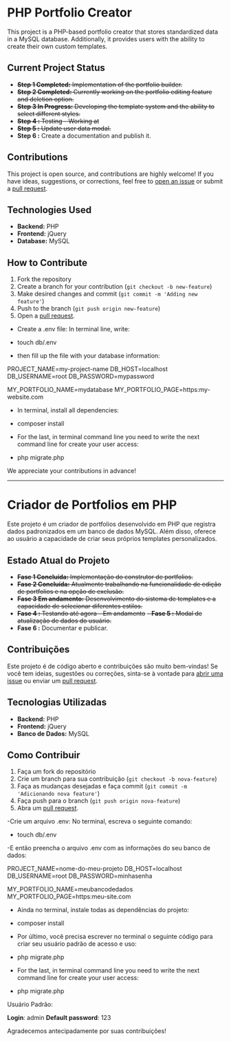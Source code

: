 # PHP Portfolio Creator

This project is a PHP-based portfolio creator that stores standardized data in a MySQL database. Additionally, it provides users with the ability to create their own custom templates.

## Current Project Status

- ~~**Step 1 Completed:** Implementation of the portfolio builder.~~
- ~~**Step 2 Completed:** Currently working on the portfolio editing feature and deletion option.~~
- ~~**Step 3 In Progress:** Developing the template system and the ability to select different styles.~~
- ~~**Step 4 :** Testing - Working at~~
- ~~**Step 5 :** Update user data modal.~~
- **Step 6 :** Create a documentation and publish it.


## Contributions

This project is open source, and contributions are highly welcome! If you have ideas, suggestions, or corrections, feel free to [open an issue](https://github.com/abdalazard/PortfolioCreator/issues/new) or submit a [pull request](https://github.com/abdalazard/PortfolioCreator/compare).

## Technologies Used

- **Backend:** PHP
- **Frontend:** jQuery
- **Database:** MySQL

## How to Contribute

1. Fork the repository
2. Create a branch for your contribution (`git checkout -b new-feature`)
3. Make desired changes and commit (`git commit -m 'Adding new feature'`)
4. Push to the branch (`git push origin new-feature`)
5. Open a [pull request]((https://github.com/abdalazard/PortfolioCreator/compare)).

- Create a .env file:
In terminal line, write:

* touch db/.env

- then fill up the file with your database information:

PROJECT_NAME=my-project-name
DB_HOST=localhost
DB_USERNAME=root
DB_PASSWORD=mypassword

MY_PORTFOLIO_NAME=mydatabase
MY_PORTFOLIO_PAGE=https:my-website.com

- In terminal, install all dependencies:
* composer install

- For the last, in terminal command line you need to write the next command line for create your user access:
* php migrate.php

We appreciate your contributions in advance!


-------------------------------------------------------------------------------------------------------------------------------------------------------------------------------------



# Criador de Portfolios em PHP

Este projeto é um criador de portfolios desenvolvido em PHP que registra dados padronizados em um banco de dados MySQL. Além disso, oferece ao usuário a capacidade de criar seus próprios templates personalizados.

## Estado Atual do Projeto

- ~~**Fase 1 Concluída:** Implementação do construtor de portfolios.~~
- ~~**Fase 2 Concluída:** Atualmente trabalhando na funcionalidade de edição de portfolios e na opção de exclusão.~~
- ~~**Fase 3 Em andamento:** Desenvolvimento do sistema de templates e a capacidade de selecionar diferentes estilos.~~
- ~~**Fase 4 :** Testando até agora - Em andamento~~
~~- **Fase 5 :** Modal de atualização de dados do usuário.~~
- **Fase 6 :** Documentar e publicar.


## Contribuições

Este projeto é de código aberto e contribuições são muito bem-vindas! Se você tem ideias, sugestões ou correções, sinta-se à vontade para [abrir uma issue](https://github.com/abdalazard/PortfolioCreator/issues/new) ou enviar um [pull request](https://github.com/abdalazard/PortfolioCreator/compare).

## Tecnologias Utilizadas

- **Backend:** PHP
- **Frontend:** jQuery
- **Banco de Dados:** MySQL

## Como Contribuir

1. Faça um fork do repositório
2. Crie um branch para sua contribuição (`git checkout -b nova-feature`)
3. Faça as mudanças desejadas e faça commit (`git commit -m 'Adicionando nova feature'`)
4. Faça push para o branch (`git push origin nova-feature`)
5. Abra um [pull request](https://github.com/abdalazard/PortfolioCreator/compare).

-Crie um arquivo .env:
No terminal, escreva o seguinte comando:

* touch db/.env

-E então preencha o arquivo .env com as informações do seu banco de dados:

PROJECT_NAME=nome-do-meu-projeto
DB_HOST=localhost
DB_USERNAME=root
DB_PASSWORD=minhasenha

MY_PORTFOLIO_NAME=meubancodedados
MY_PORTFOLIO_PAGE=https:meu-site.com

- Ainda no terminal, instale todas as dependências do projeto:
* composer install

- Por último, você precisa escrever no terminal o seguinte código para criar seu usuário padrão de acesso e uso:
* php migrate.php

- For the last, in terminal command line you need to write the next command line for create your user access:
* php migrate.php

Usuário Padrão:

**Login**: admin
**Default password**: 123

Agradecemos antecipadamente por suas contribuições!
